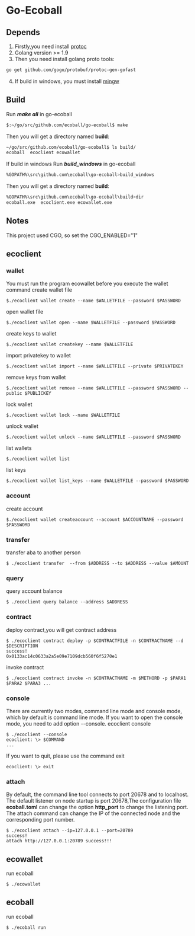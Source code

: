 Go-Ecoball
========

## Depends
1. Firstly,you need install [protoc](https://github.com/google/protobuf/blob/master/src/README.md) 
2. Golang version >= 1.9
3. Then you need install golang proto tools:
```bash
go get github.com/gogo/protobuf/protoc-gen-gofast
```
4. If build in windows, you must install [mingw](http://www.mingw.org/)

## Build
Run ***make all*** in go-ecoball
```bash
$:~/go/src/github.com/ecoball/go-ecoball$ make
```
Then you will get a directory named **build**:
```bash
~/go/src/github.com/ecoball/go-ecoball$ ls build/
ecoball  ecoclient ecowallet
```
If build in windows
Run ***build_windows*** in go-ecoball
```bash
%GOPATH%\src\github.com\ecoball\go-ecoball>build_windows
```
Then you will get a directory named **build**:
```bash
%GOPATH%\src\github.com\ecoball\go-ecoball\build>dir
ecoball.exe  ecoclient.exe ecowallet.exe
```

## Notes
This project used CGO, so set the CGO_ENABLED="1"

## ecoclient
### wallet
You must run the program ecowallet before you execute the wallet command
create wallet file
```
$./ecoclient wallet create --name $WALLETFILE --password $PASSWORD
```
open wallet file
```
$./ecoclient wallet open --name $WALLETFILE --password $PASSWORD
```
create keys to wallet
```
$./ecoclient wallet createkey --name $WALLETFILE
```
import privatekey to wallet
```
$./ecoclient wallet import --name $WALLETFILE --private $PRIVATEKEY
```
remove keys from wallet
```
$./ecoclient wallet remove --name $WALLETFILE --password $PASSWORD --public $PUBLICKEY
```
lock wallet
```
$./ecoclient wallet lock --name $WALLETFILE
```
unlock wallet
```
$./ecoclient wallet unlock --name $WALLETFILE --password $PASSWORD
```
list wallets
```
$./ecoclient wallet list
```
list keys
```
$./ecoclient wallet list_keys --name $WALLETFILE --password $PASSWORD
```
### account
create account
```
$./ecoclient wallet createaccount --account $ACCOUNTNAME --password $PASSWORD
```
### transfer
transfer aba  to another person
```
$ ./ecoclient transfer  --from $ADDRESS --to $ADDRESS --value $AMOUNT
```
### query
query account balance
```
$ ./ecoclient query balance --address $ADDRESS
```
### contract
deploy contract,you will get contract address
```
$ ./ecoclient contract deploy -p $CONTRACTFILE -n $CONTRACTNAME --d $DESCRIPTION
success!
0x0133ac14c0633a2a5e09e7109dcb560f6f5270e1
```

invoke contract
```
$ ./ecoclient contract invoke -n $CONTRACTNAME -m $METHORD -p $PARA1 $PARA2 $PARA3 ...
```
### console
There are currently two modes, command line mode and console mode, which by default is command line mode.
If you want to open the console mode, you need to add option --console.
ecoclient console
```
$ ./ecoclient --console
ecoclient: \> $COMMAND
...
```
If you want to quit, please use the command exit
```
ecoclient: \> exit
```

### attach
By default, the command line tool connects to port 20678 and to localhost.
The default listener on node startup is port 20678,The configuration file **ecoball.toml** can change the option **http_port** to change the listening port.
The attach command can change the IP of the connected node and the corresponding port number.
```
$ ./ecoclient attach --ip=127.0.0.1 --port=20789
success!
attach http://127.0.0.1:20789 success!!!
```
## ecowallet
run ecoball

```
$ ./ecowallet
```


## ecoball
run ecoball

```
$ ./ecoball run
```

